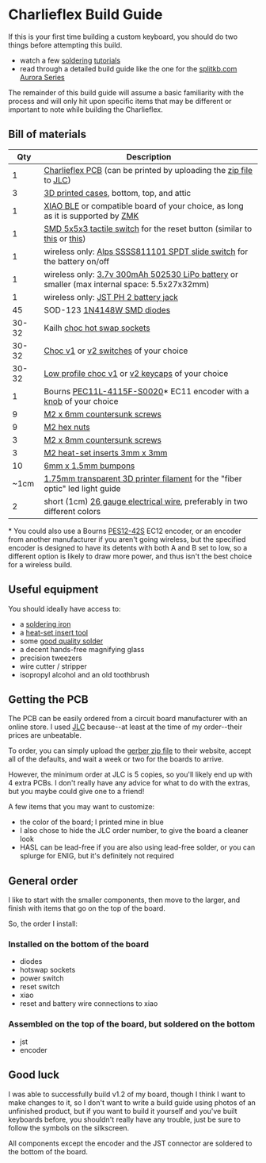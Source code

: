 # Charlieflex Build Guide

If this is your first time building a custom keyboard,
you should do two things before attempting this build.

- watch a few [soldering][how-to-solder] [tutorials][soldering101]
- read through a detailed build guide like
  the one for the [splitkb.com Aurora Series][splitkb-build-guide]

The remainder of this build guide will assume a basic familiarity with the process
and will only hit upon specific items that may be different or important to note while
building the Charlieflex.

## Bill of materials

| Qty   | Description                                                                                            |
| ----- | ------------------------------------------------------------------------------------------------------ |
| 1     | [Charlieflex PCB][pcb] (can be printed by uploading the [zip file][gerber] to [JLC][jlcpcb])           |
| 3     | [3D printed cases][case], bottom, top, and attic                                                       |
| 1     | [XIAO BLE][xiao] or compatible board of your choice, as long as it is supported by [ZMK][zmk-xiao]     |
| 1     | [SMD 5x5x3 tactile switch][reset] for the reset button (similar to [this][pts526] or [this][ts18])     |
| 1     | wireless only: [Alps SSSS811101 SPDT slide switch][power] for the battery on/off                       |
| 1     | wireless only: [3.7v 300mAh 502530 LiPo battery][battery] or smaller (max internal space: 5.5x27x32mm) |
| 1     | wireless only: [JST PH 2 battery jack][jst]                                                            |
| 45    | SOD-123 [1N4148W SMD diodes][sod123]                                                                   |
| 30-32 | Kailh [choc hot swap sockets][sockets]                                                                 |
| 30-32 | [Choc v1][chocv1] or [v2 switches][chocv2] of your choice                                              |
| 30-32 | [Low profile choc v1][chockeycaps] or [v2 keycaps][mxkeycaps] of your choice                           |
| 1     | Bourns [PEC11L-4115F-S0020][encoder]\* EC11 encoder with a [knob][case] of your choice                 |
| 9     | [M2 x 6mm countersunk screws][screws6mm]                                                               |
| 9     | [M2 hex nuts][hexnuts]                                                                                 |
| 3     | [M2 x 8mm countersunk screws][screws8mm]                                                               |
| 3     | [M2 heat-set inserts 3mm x 3mm][heatset]                                                               |
| 10    | [6mm x 1.5mm bumpons][bumpons]                                                                         |
| ~1cm  | [1.75mm transparent 3D printer filament][filament] for the "fiber optic" led light guide               |
| 2     | short (1cm) [26 gauge electrical wire][wire], preferably in two different colors                       |

\* You could also use a Bourns [PES12-42S][smallencoder] EC12 encoder,
or an encoder from another manufacturer if you aren't going wireless,
but the specified encoder is designed to have its detents with both A and B set to low,
so a different option is likely to draw more power,
and thus isn't the best choice for a wireless build.

## Useful equipment

You should ideally have access to:

- a [soldering iron][pinecil]
- a [heat-set insert tool][heatsettool]
- some [good quality solder][kester]
- a decent hands-free magnifying glass
- precision tweezers
- wire cutter / stripper
- isopropyl alcohol and an old toothbrush

## Getting the PCB

The PCB can be easily ordered from a circuit board manufacturer with an online store.
I used [JLC][jlcpcb] because--at least at the time of my order--their prices are unbeatable.

To order, you can simply upload the [gerber zip file][gerber] to their website,
accept all of the defaults, and wait a week or two for the boards to arrive.

However, the minimum order at JLC is 5 copies, so you'll likely end up
with 4 extra PCBs. I don't really have any advice for what to do with
the extras, but you maybe could give one to a friend!

A few items that you may want to customize:

- the color of the board; I printed mine in blue
- I also chose to hide the JLC order number, to give the board a cleaner look
- HASL can be lead-free if you are also using lead-free solder, or you can splurge for ENIG, but it's definitely not required

## General order

I like to start with the smaller components, then move to the larger,
and finish with items that go on the top of the board.

So, the order I install:

### Installed on the bottom of the board

- diodes
- hotswap sockets
- power switch
- reset switch
- xiao
- reset and battery wire connections to xiao

### Assembled on the top of the board, but soldered on the bottom

- jst
- encoder

## Good luck

I was able to successfully build v1.2 of my board,
though I think I want to make changes to it,
so I don't want to write a build guide using photos
of an unfinished product,
but if you want to build it yourself
and you've built keyboards before,
you shouldn't really have any trouble,
just be sure to follow the symbols on the silkscreen.

All components except the encoder and the JST connector are soldered to the bottom of the board.

[battery]: https://ydlbattery.com/products/3-7v-300mah-502530-lithium-polymer-ion-battery
[bumpons]: https://www.walmart.com/ip/Small-Door-Bumpers-Self-Adhesive-Clear-Rubber-Feet-Tiny-Bumpons-1-4-Diameter-X-1-16-Thick-100-Pack-u2026/2377364014
[case]: cases/
[chockeycaps]: https://lowprokb.ca/collections/keycaps/products/ldsa-low-profile-blank-keycaps
[chocv1]: https://lowprokb.ca/collections/switches/products/ambients-silent-choc-switches
[chocv2]: https://www.lofree.co/products/hades-low-profile-pom-switches
[encoder]: https://www.mouser.com/ProductDetail/Bourns/PEC11L-4115F-S0020?qs=gk21WLQFtgRAgrgJZfpkWw%3D%3D
[filament]: https://gizmodorks.com/nylon-filament-200-g-spool/
[gerber]: pcb/chuck-gerbers.zip
[heatset]: https://www.partsbuilt.com/m2-heat-set-thread-insert-3mm-wide-3mm-long-4-pack/
[heatsettool]: https://pine64.com/product/pinecil-threaded-insert-tips-set-and-adapter/
[hexnuts]: https://www.getfpv.com/m2-black-metal-hex-nut-set-of-8.html
[how-to-solder]: https://www.google.com/search?q=youtube+how+to+solder
[jlc3dp]: https://jlc3dp.com/
[jlcpcb]: https://jlcpcb.com/
[jst]: https://typeractive.xyz/products/battery-jack
[kester]: https://typeractive.xyz/products/kester-solder-wire-tube
[mxkeycaps]: https://nuphy.com/collections/keycaps/products/numoji-nsa
[pcb]: pcb/
[pinecil]: https://typeractive.xyz/products/pinecil
[power]: https://typeractive.xyz/products/power-switch
[pts526]: https://www.ckswitches.com/media/2780/pts526.pdf
[reset]: https://www.aliexpress.us/item/3256806760201032.html
[screws6mm]: https://monsterbolts.com/products/mach-phil-flat-a2-m2?variant=21222571802707
[screws8mm]: https://monsterbolts.com/products/mach-phil-flat-a2-m2?variant=21222571933779
[smallencoder]: https://www.mouser.com/ProductDetail/Bourns/PES12-42S-N0024?qs=9fn1gpisni7dJzyRXeQZlQ%3D%3D
[sockets]: https://typeractive.xyz/products/hotswap-sockets?variant=45742200324327
[sod123]: https://typeractive.xyz/products/smd-diodes
[soldering101]: https://www.google.com/search?q=youtube+soldering+101
[splitkb-build-guide]: https://docs.splitkb.com/product-guides/aurora-series/build-guide
[ts18]: https://www.sameskydevices.com/product/resource/ts18.pdf
[wire]: https://www.walmart.com/ip/26-Gauge-PVC-Hookup-Wire-1-5m-5ft-26AWG-Flexible-Electrical-Wire-Tinned-Copper-Stranded-6-Color-1-5mm/5487030958
[xiao]: https://wiki.seeedstudio.com/XIAO_BLE/
[zmk-xiao]: https://zmk.dev/docs/hardware#seeed_xiao
[zmkdocs]: https://zmk.dev/docs
[zmkrepo]: https://zmk.dev/docs/user-setup
[zmkstudio]: https://zmk.studio/
[firmware]: https://github.com/ctranstrum/chuck/tree/zmk
